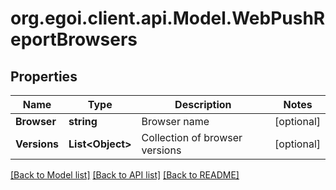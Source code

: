 # org.egoi.client.api.Model.WebPushReportBrowsers
## Properties

Name | Type | Description | Notes
------------ | ------------- | ------------- | -------------
**Browser** | **string** | Browser name | [optional] 
**Versions** | **List&lt;Object&gt;** | Collection of browser versions | [optional] 

[[Back to Model list]](../README.md#documentation-for-models) [[Back to API list]](../README.md#documentation-for-api-endpoints) [[Back to README]](../README.md)

